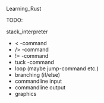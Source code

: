 Learning_Rust

TODO:

stack_interpreter

* < -command
* /> -command
* != -command
* tuck -command
* loop (maybe jump-command etc.)
* branching (if/else)
* commandline input
* commandline output
* graphics